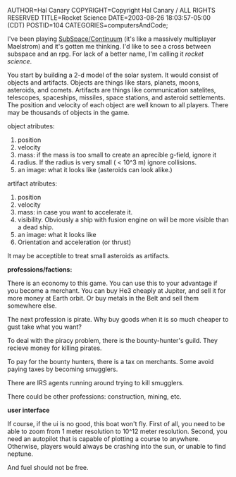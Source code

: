 AUTHOR=Hal Canary
COPYRIGHT=Copyright Hal Canary / ALL RIGHTS RESERVED
TITLE=Rocket Science
DATE=2003-08-26 18:03:57-05:00 (CDT)
POSTID=104
CATEGORIES=computersAndCode;

I've been playing [SubSpace/Continuum](http://www.subspacehq.com/) (it's like a massively multiplayer Maelstrom) and it's gotten me thinking. I'd like to see a cross between subspace and an rpg. For lack of a better name, I'm calling it _rocket science_.

You start by building a 2-d model of the solar system. It would consist of objects and artifacts. Objects are things like stars, planets, moons, asteroids, and comets. Artifacts are things like communication satelites, telescopes, spaceships, missiles, space stations, and asteroid settlements. The position and velocity of each object are well known to all players. There may be thousands of objects in the game.

object atributes:

1.  position
2.  velocity
3.  mass: if the mass is too small to create an aprecible g-field, ignore it
4.  radius. If the radius is very small ( < 10^3 m) ignore collisions.
5.  an image: what it looks like (asteroids can look alike.)

artifact atributes:

1.  position
2.  velocity
3.  mass: in case you want to accelerate it.
4.  visibility. Obviously a ship with fusion engine on will be more visible than a dead ship.
5.  an image: what it looks like
6.  Orientation and acceleration (or thrust)

It may be acceptible to treat small asteroids as artifacts.

**professions/factions:**

There is an economy to this game. You can use this to your advantage if you become a merchant. You can buy He3 cheaply at Jupiter, and sell it for more money at Earth orbit. Or buy metals in the Belt and sell them somewhere else.

The next profession is pirate. Why buy goods when it is so much cheaper to gust take what you want?

To deal with the piracy problem, there is the bounty-hunter's guild. They recieve money for killing pirates.

To pay for the bounty hunters, there is a tax on merchants. Some avoid paying taxes by becoming smugglers.

There are IRS agents running around trying to kill smugglers.

There could be other professions: construction, mining, etc.

**user interface**

If course, if the ui is no good, this boat won't fly. First of all, you need to be able to zoom from 1 meter resolution to 10^12 meter resolution. Second, you need an autopilot that is capable of plotting a course to anywhere. Otherwise, players would always be crashing into the sun, or unable to find neptune.

And fuel should not be free.
